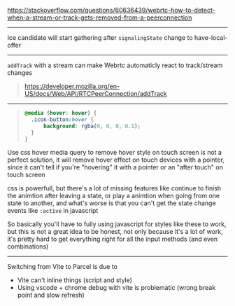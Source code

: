 https://stackoverflow.com/questions/60636439/webrtc-how-to-detect-when-a-stream-or-track-gets-removed-from-a-peerconnection

---

Ice candidate will start gathering after `signalingState` change to have-local-offer

---

`addTrack` with a stream can make Webrtc automaticly react to track/stream changes

> https://developer.mozilla.org/en-US/docs/Web/API/RTCPeerConnection/addTrack

---

> ```css
> @media (hover: hover) {
> 	.icon-button:hover {
> 		background: rgba(0, 0, 0, 0.1);
> 	}
> }
> ```

Use css hover media query to remove hover style on touch screen is not a perfect solution, it will remove hover effect on touch devices with a pointer, since it can't tell if you're "hovering" it with a pointer or an "after touch" on touch screen

css is powerfull, but there's a lot of missing features like continue to finish the animtion after leaving a state, or play a animtion when going from one state to another, and what's worse is that you can't get the state change events like `:active` in javascript

So basically you'll have to fully using javascript for styles like these to work, but this is not a great idea to be honest, not only because it's a lot of work, it's pretty hard to get everything right for all the input methods (and even combinations)

---

Switching from Vite to Parcel is due to

- Vite can't inline things (script and style)
- Using vscode + chrome debug with vite is problematic (wrong break point and slow refresh)
